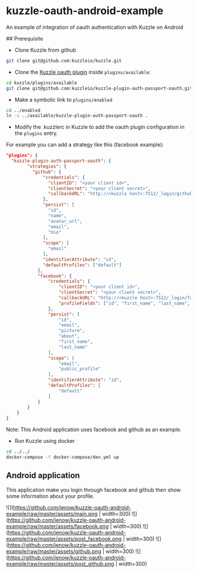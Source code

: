 # kuzzle-oauth-android-example
An example of integration of oauth authentication with Kuzzle on Android

## Prerequisite

- Clone Kuzzle from github

```sh
git clone git@github.com:kuzzleio/kuzzle.git
```

- Clone the [Kuzzle oauth plugin](https://github.com/kuzzleio/kuzzle-plugin-auth-passport-oauth) inside `plugins/available`:

```sh
cd kuzzle/plugins/available
git clone git@github.com:kuzzleio/kuzzle-plugin-auth-passport-oauth.git
```

- Make a symbolic link to `plugins/enabled`

```sh
cd ../enabled
ln -s ../available/kuzzle-plugin-auth-passport-oauth .
```

- Modify the .kuzzlerc in Kuzzle to add the oauth plugin configuration in the `plugins` entry.

For example you can add a strategy like this (facebook example):

```json
"plugins": {
  "kuzzle-plugin-auth-passport-oauth": {
        "strategies": {
          "github": {
              "credentials": {
                "clientID": "<your client id>",
                "clientSecret": "<your client secret>",
                "callbackURL": "http://<kuzzle host>:7512/_login/github"
              },
              "persist": [
                "id",
                "name",
                "avatar_url",
                "email",
                "bio"
              ],
              "scope": [
                "email"
              ],
              "identifierAttribute": "id",
              "defaultProfiles": ["default"]
            },
            "facebook": {
                "credentials": {
                    "clientID": "<your client id>",
                    "clientSecret": "<your client secret>",
                    "callbackURL": "http://<kuzzle host>:7512/_login/facebook",
                    "profileFields": ["id", "first_name", "last_name", "picture.type(large)", "email", "about"]
                },
                "persist": [
                    "id",
                    "email",
                    "picture",
                    "about",
                    "first_name",
                    "last_name"
		        ],
                "scope": [
                    "email",
                    "public_profile"
                ],
                "identifierAttribute": "id",
                "defaultProfiles": [
                    "default"
                ]
            }
        }
    }
}
```

Note: This Android application uses facebook and github as an example.

- Run Kuzzle using docker

```sh
cd ../../
docker-compose -f docker-compose/dev.yml up
```

## Android application

This application make you login through facebook and github then show some information about your profile.

![](https://github.com/jenow/kuzzle-oauth-android-example/raw/master/assets/main.png | width=300)
![](https://github.com/jenow/kuzzle-oauth-android-example/raw/master/assets/facebook.png | width=300)
![](https://github.com/jenow/kuzzle-oauth-android-example/raw/master/assets/post_facebook.png | width=300)
![](https://github.com/jenow/kuzzle-oauth-android-example/raw/master/assets/github.png | width=300)
![](https://github.com/jenow/kuzzle-oauth-android-example/raw/master/assets/post_github.png | width=300)